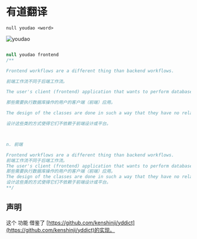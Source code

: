# 有道翻译

```shell
null youdao <word>
```

![youdao](/youdao.gif)

```js

null youdao frontend
/**

Frontend workflows are a different thing than backend workflows.

前端工作流不同于后端工作流。

The user's client (frontend) application that wants to perform database operations.

那些需要执行数据库操作的用户的客户端（前端）应用。

The design of the classes are done in such a way that they have no relationship with, or dependency on, the frontend design or platform.

设计这些类的方式使得它们不依赖于前端设计或平台。



n. 前端

Frontend workflows are a different thing than backend workflows.
前端工作流不同于后端工作流。
The user's client (frontend) application that wants to perform database operations.
那些需要执行数据库操作的用户的客户端（前端）应用。
The design of the classes are done in such a way that they have no relationship with, or dependency on, the frontend design or platform.
设计这些类的方式使得它们不依赖于前端设计或平台。
**/
```

## 声明

这个 功能 借鉴了 [https://github.com/kenshinji/yddict](https://github.com/kenshinji/yddict)的实现。
